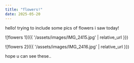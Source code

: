 ```yaml
---
title: "flowers!"
date: 2025-05-20
---
```

hello! trying to include some pics of flowers i saw today!

![flowers 1]({{ '/assets/images/IMG_2415.jpg' | relative_url }})

![flowers 2]({{ '/assets/images/IMG_2416.jpg' | relative_url }})

hope u can see these..
